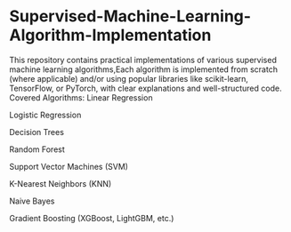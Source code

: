# Supervised-Machine-Learning-Algorithm-Implementation
This repository contains practical implementations of various supervised machine learning algorithms,Each algorithm is implemented from scratch (where applicable) and/or using popular libraries like scikit-learn, TensorFlow, or PyTorch, with clear explanations and well-structured code.
Covered Algorithms:
Linear Regression

Logistic Regression

Decision Trees

Random Forest

Support Vector Machines (SVM)

K-Nearest Neighbors (KNN)

Naive Bayes

Gradient Boosting (XGBoost, LightGBM, etc.)
